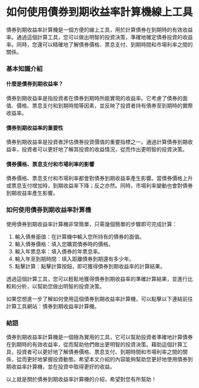 如何使用債券到期收益率計算機線上工具
==================

債券到期收益率計算機是一個方便的線上工具，用於計算債券在到期時的有效收益率。通過這個計算工具，您可以做出明智的投資決策，準確地確定債券投資的收益率。同時，您還可以精確地了解債券價格、票息支付、到期時間和市場利率之間的關係。

### 基本知識介紹

#### 什麼是債券到期收益率？

債券到期收益率是指投資者在債券到期時所能實現的收益率。它考慮了債券的面值、價格、票息支付和到期時間等因素，並反映了投資者持有債券至到期時的實際收益率。

#### 債券到期收益率的重要性

債券到期收益率是投資者評估債券投資價值的重要指標之一。通過計算債券到期收益率，投資者可以更好地了解其投資的收益情況，從而作出更明智的投資決策。

#### 債券價格、票息支付和市場利率的影響

債券價格、票息支付和市場利率都會對債券到期收益率產生影響。當債券價格上升或票息支付增加時，到期收益率下降；反之亦然。同時，市場利率變動也會對債券到期收益率產生影響。

### 如何使用債券到期收益率計算機

使用債券到期收益率計算機非常簡單，只需幾個簡單的步驟即可完成計算：

1. 輸入債券面值：在計算機中輸入您所持有的債券的面值。
2. 輸入債券價格：填入您購買債券時的價格。
3. 輸入年票息率：填入債券的年票息率。
4. 輸入年至到期時間：填入距離債券到期還有多少年。
5. 點擊計算：點擊計算按鈕，即可獲得債券到期收益率的計算結果。

透過這個計算工具，您可以輕鬆地獲得債券到期收益率的準確計算結果，並進行比較和分析，以幫助您做出明智的投資決策。

如果您想進一步了解如何使用這個債券到期收益率計算機，可以點擊以下連結前往計算工具網站：債券到期收益率計算機。

### 結語

債券到期收益率計算機是一個極為實用的工具，它可以幫助投資者準確地計算債券在到期時的有效收益率，從而幫助他們做出更明智的投資決策。藉助這個計算工具，投資者可以更好地了解債券價格、票息支付、到期時間和市場利率之間的關係，從而更好地掌握投資動態。希望本文介紹的內容能夠幫助您更好地使用債券到期收益率計算機，並在投資中取得更好的收益。

以上就是關於債券到期收益率計算機的介紹，希望對您有所幫助！